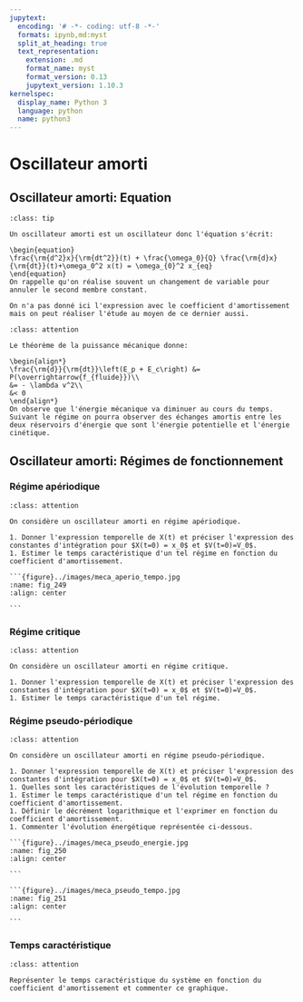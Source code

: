 ```yaml
---
jupytext:
  encoding: '# -*- coding: utf-8 -*-'
  formats: ipynb,md:myst
  split_at_heading: true
  text_representation:
    extension: .md
    format_name: myst
    format_version: 0.13
    jupytext_version: 1.10.3
kernelspec:
  display_name: Python 3
  language: python
  name: python3
---
```

# Oscillateur amorti

## Oscillateur amorti: Equation

````{admonition} Définition : Oscillateur amorti
:class: tip

Un oscillateur amorti est un oscillateur donc l'équation s'écrit:

\begin{equation}
\frac{\rm{d^2}x}{\rm{dt^2}}(t) + \frac{\omega_0}{Q} \frac{\rm{d}x}{\rm{dt}}(t)+\omega_0^2 x(t) = \omega_{0}^2 x_{eq}
\end{equation}
On rappelle qu'on réalise souvent un changement de variable pour annuler le second membre constant.

On n'a pas donné ici l'expression avec le coefficient d'amortissement mais on peut réaliser l'étude au moyen de ce dernier aussi.

````

````{admonition} Fondamental : Evolution énergétique
:class: attention

Le théorème de la puissance mécanique donne:

\begin{align*}
\frac{\rm{d}}{\rm{dt}}\left(E_p + E_c\right) &= P(\overrightarrow{f_{fluide}})\\
&= - \lambda v^2\\
&< 0
\end{align*}
On observe que l'énergie mécanique va diminuer au cours du temps. Suivant le régime on pourra observer des échanges amortis entre les deux réservoirs d'énergie que sont l'énergie potentielle et l'énergie cinétique.
````

## Oscillateur amorti: Régimes de fonctionnement

### Régime apériodique

````{admonition} Exercice 
:class: attention

On considère un oscillateur amorti en régime apériodique.

1. Donner l'expression temporelle de X(t) et préciser l'expression des constantes d'intégration pour $X(t=0) = x_0$ et $V(t=0)=V_0$.
1. Estimer le temps caractéristique d'un tel régime en fonction du coefficient d'amortissement.

```{figure}../images/meca_aperio_tempo.jpg
:name: fig_249
:align: center

```

````

### Régime critique

````{admonition} Exercice 
:class: attention

On considère un oscillateur amorti en régime critique.

1. Donner l'expression temporelle de X(t) et préciser l'expression des constantes d'intégration pour $X(t=0) = x_0$ et $V(t=0)=V_0$.
1. Estimer le temps caractéristique d'un tel régime.

````

### Régime pseudo-périodique

````{admonition} Exercice 
:class: attention

On considère un oscillateur amorti en régime pseudo-périodique.

1. Donner l'expression temporelle de X(t) et préciser l'expression des constantes d'intégration pour $X(t=0) = x_0$ et $V(t=0)=V_0$.
1. Quelles sont les caractéristiques de l'évolution temporelle ?
1. Estimer le temps caractéristique d'un tel régime en fonction du coefficient d'amortissement.
1. Définir le décrément logarithmique et l'exprimer en fonction du coefficient d'amortissement.
1. Commenter l'évolution énergétique représentée ci-dessous.

```{figure}../images/meca_pseudo_energie.jpg
:name: fig_250
:align: center

```

```{figure}../images/meca_pseudo_tempo.jpg
:name: fig_251
:align: center

```

````

### Temps caractéristique

````{admonition} Exercice 
:class: attention

Représenter le temps caractéristique du système en fonction du coefficient d'amortissement et commenter ce graphique.

````

